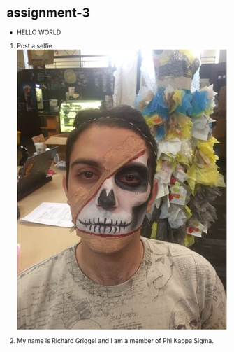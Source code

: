 # assignment-3

* HELLO WORLD


1. Post a selfie
![alt text][selfie]

[selfie]: IMG2141556388.jpg

2. My name is Richard Griggel and I am a member of Phi Kappa Sigma.
